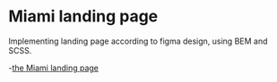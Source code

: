# Miami landing page

Implementing landing page according to figma design, using BEM and SCSS.

-[the Miami landing page](https://www.figma.com/file/nHz8bflIwJaWP3P99vKTH5/miami_home_new?node-id=16033%3A3)
